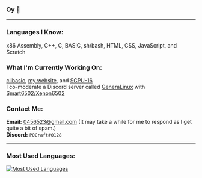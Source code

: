 ### Oy 👋

---

### **Languages I Know:** <br>
x86 Assembly, C++, C, BASIC, sh/bash, HTML, CSS, JavaScript, and Scratch<br>
### **What I'm Currently Working On:** <br>
[clibasic](https://github.com/PQCraft/clibasic), [my website](https://pqcraft.github.io), and [SCPU-16](https://scratch.mit.edu/projects/425617355)<br>
I co-moderate a Discord server called [GeneraLinux](https://discord.gg/3Yh6JERUx2) with [Smart6502/Xenon6502](http://github.com/smart6502)<br>
### **Contact Me:** <br>
**Email:** [0456523@gmail.com](mailto:0456523@gmail.com) (It may take a while for me to respond as I get quite a bit of spam.)<br>
**Discord:** `PQCraft#0128`<br>

---

### **Most Used Languages:**
[![Most Used Languages](https://github-readme-stats.vercel.app/api/top-langs/?username=PQCraft)](https://github.com/PQCraft)
